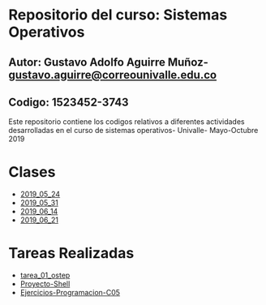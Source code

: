 # Repositorio del curso: Sistemas Operativos
## Autor: Gustavo Adolfo Aguirre Muñoz- gustavo.aguirre@correounivalle.edu.co
## Codigo: 1523452-3743


Este repositorio contiene los codigos relativos a diferentes actividades
desarrolladas en el curso de sistemas operativos- Univalle- Mayo-Octubre 2019

# Clases

*	 [2019_05_24](2019_05_24)	
*	 [2019_05_31](2019_05_31)	
*	 [2019_06_14](2019_06_14)	
*	 [2019_06_21]([2019_06_21)

# Tareas Realizadas

*	 [tarea_01_ostep](tarea_01_ostep)
*	 [Proyecto-Shell](Proyecto-Shell)
*	 [Ejercicios-Programacion-C05]([Ejercicios-Programacion-C05)
